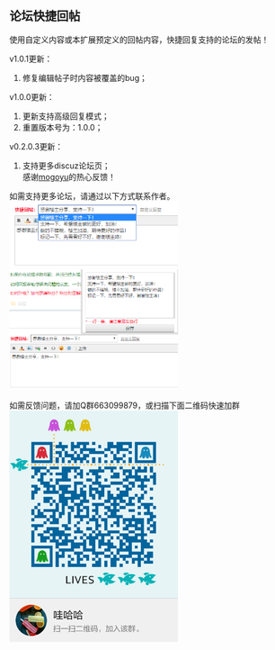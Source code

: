 ﻿## 论坛快捷回帖  
使用自定义内容或本扩展预定义的回帖内容，快捷回复支持的论坛的发帖！

v1.0.1更新：  
1. 修复编辑帖子时内容被覆盖的bug；

v1.0.0更新：  
1. 更新支持高级回复模式；
2. 重置版本号为：1.0.0；

v0.2.0.3更新：  
1. 支持更多discuz论坛页；  
感谢[mogoyu](https://greasyfork.org/zh-CN/forum/profile/mogoyu)的热心反馈！

如需支持更多论坛，请通过以下方式联系作者。  
<img src="https://raw.githubusercontent.com/bmqy/bbs_quickreply/master/images/20171226172205.png" width="300" />  
<img src="https://raw.githubusercontent.com/bmqy/bbs_quickreply/master/images/20171226172235.png" width="300" />

如需反馈问题，请加Q群663099879，或扫描下面二维码快速加群  
<img src="https://raw.githubusercontent.com/bmqy/taomi-tools/master/images/temp_qrcode_share_663099879.png" width="300" />
